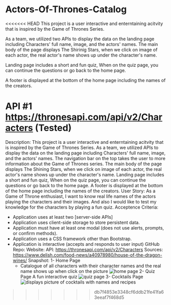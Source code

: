 # Actors-Of-Thrones-Catalog

<<<<<<< HEAD
This project is a user interactive and enterntaining acitvity that is inspired by the Game of Thrones Series.

As a team, we utilized two APIs to display the data on the landing page including Characters' full name, image, and the actors' names.
The main body of the page displays The Shirinig Stars,
when we click on image of each actor, the real actor's name shows up under the character's name.

Landing page includes a short and fun quiz, 
When on the quiz page, you can continue the questions or go back to the home page.

A footer is displayed at the bottom of the home page including the names of the creators.

API #1   https://thronesapi.com/api/v2/Characters  (Tested)
=======

Description:
This project is a user interactive and enterntaining acitvity that is inspired by the Game of Thrones Series.
As a team, we utilized APIs to display the data on the landing page including Characters' full name, image, and the actors' names.
The navigation bar on the top takes the user to more information about the Game of Thrones series.
The main body of the page displays The Shining Stars,
when we click on image of each actor, the real actor's name shows up under the character's name.
Landing page includes a short and fun quiz,
When on the quiz page, you can continue the questions or go back to the home page.
A footer is displayed at the bottom of the home page including the names of the creators.
User Story:
As a Game of Throne enthusiast, I want to know real life names of the actors playing the characters and their images. And also I would like to test my knowledge for the characters by playing a fun quiz.
Acceptence Criteria:
* Application uses at least two [server-side APIs]
* Application uses client-side storage to store persistent data.
* Application must have at least one modal (does not use alerts, prompts, or confirm methods).
* Application uses a CSS framework other than Bootstrap.
* Application is interactive (accepts and responds to user input)
GitHub Repo:
Website:
API:   https://thronesapi.com/api/v2/Characters
Sources:
https://www.delish.com/food-news/a40978980/house-of-the-dragon-wines/
Snapshot:
1- Home Page
   - Catalogue of all characters with their character names and the real name shows up when click on the picture
   ![home page](image.png)
 2- Quiz Page
   A fun interactive quiz
   ![quiz page](image-1.png)
3- Cocktails Page
![displays picture of cocktails with names and recipes](image-2.png)
>>>>>>> db7f4853e3348cf6ddb21fe41fa63eeaf7f468d5
